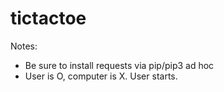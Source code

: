 # tictactoe

Notes:
- Be sure to install requests via pip/pip3 ad hoc
- User is O, computer is X. User starts.
